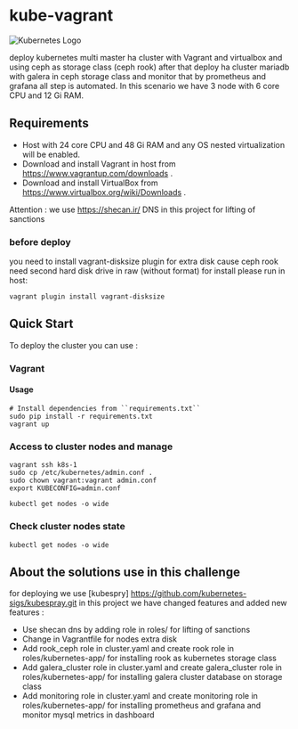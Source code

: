 # kube-vagrant
![Kubernetes Logo](https://raw.githubusercontent.com/kubernetes-sigs/kubespray/master/docs/img/kubernetes-logo.png)

deploy kubernetes multi master ha cluster with Vagrant and virtualbox and using ceph as storage class (ceph rook)
after that deploy ha cluster mariadb with galera in ceph storage class and monitor that by prometheus and grafana
all step is automated.
In this scenario we have 3 node with 6 core CPU and 12 Gi RAM.

## Requirements

- Host with 24 core CPU and 48 Gi RAM and any OS nested virtualization will be enabled.
- Download and install Vagrant in host from <https://www.vagrantup.com/downloads> .
- Download and install VirtualBox from <https://www.virtualbox.org/wiki/Downloads> .

Attention : we use <https://shecan.ir/> DNS in this project for lifting of sanctions

### before deploy 
you need to install vagrant-disksize plugin for extra disk cause ceph rook need second hard disk drive in raw (without format)
for install please run in host:
```shell
vagrant plugin install vagrant-disksize
````
## Quick Start

To deploy the cluster you can use :

### Vagrant

#### Usage

```ShellSession
# Install dependencies from ``requirements.txt``
sudo pip install -r requirements.txt
vagrant up
```

### Access to cluster nodes and manage

```ShellSession
vagrant ssh k8s-1
sudo cp /etc/kubernetes/admin.conf .
sudo chown vagrant:vagrant admin.conf
export KUBECONFIG=admin.conf

kubectl get nodes -o wide
```

### Check cluster nodes state

```shell
kubectl get nodes -o wide
```


## About the solutions use in this challenge

for deploying we use [kubespry] <https://github.com/kubernetes-sigs/kubespray.git>
in this project we have changed features and added new features :
* Use shecan dns by adding role in roles/ for lifting of sanctions
* Change in Vagrantfile for nodes extra disk
* Add rook_ceph role in cluster.yaml and create rook role in roles/kubernetes-app/ for installing rook as kubernetes storage class
* Add galera_cluster role in cluster.yaml and create galera_cluster role in roles/kubernetes-app/ for installing galera cluster database on storage class
* Add monitoring role in cluster.yaml and create monitoring role in roles/kubernetes-app/ for installing prometheus and grafana and monitor mysql metrics in dashboard
